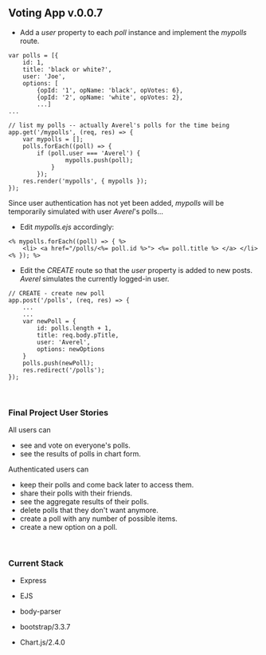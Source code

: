 ## Voting App v.0.0.7

* Add a *user* property to each *poll* instance and implement the *mypolls* route.
```
var polls = [{
	id: 1,
	title: 'black or white?',
	user: 'Joe',
	options: [
		{opId: '1', opName: 'black', opVotes: 6},
		{opId: '2', opName: 'white', opVotes: 2},
		...]
...
```
```
// list my polls -- actually Averel's polls for the time being
app.get('/mypolls', (req, res) => {
	var mypolls = [];
	polls.forEach((poll) => {
		if (poll.user === 'Averel') {
				mypolls.push(poll);				
			}
		});
	res.render('mypolls', { mypolls });
});
```
Since user authentication has not yet been added, *mypolls* will be temporarily simulated with user *Averel*'s polls...  


* Edit *mypolls.ejs* accordingly:
```
<% mypolls.forEach((poll) => { %>
	<li> <a href="/polls/<%= poll.id %>"> <%= poll.title %> </a> </li>
<% }); %>			
```
  


* Edit the *CREATE* route so that the *user* property is added to new posts. 
*Averel* simulates the currently logged-in user.
```
// CREATE - create new poll
app.post('/polls', (req, res) => {
	...
	...
	var newPoll = {
		id: polls.length + 1,
		title: req.body.pTitle,
		user: 'Averel',
		options: newOptions
	}
	polls.push(newPoll);
	res.redirect('/polls');
});
```

&nbsp;
  
### Final Project User Stories

All users can 
* see and vote on everyone's polls.
* see the results of polls in chart form.

Authenticated users can 
* keep their polls and come back later to access them.
* share their polls with their friends.
* see the aggregate results of their polls.
* delete polls that they don't want anymore.
* create a poll with any number of possible items. 
* create a new option on a poll.
  
&nbsp;
  
### Current Stack

* Express
* EJS
* body-parser


* bootstrap/3.3.7
* Chart.js/2.4.0
